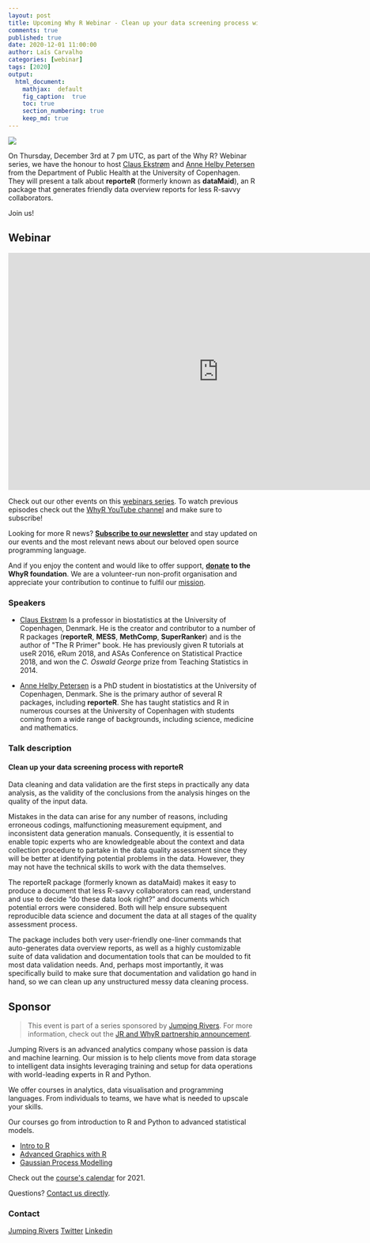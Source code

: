 ```yaml
---
layout: post
title: Upcoming Why R Webinar - Clean up your data screening process with _reporteR_
comments: true
published: true
date: 2020-12-01 11:00:00
author: Laís Carvalho
categories: [webinar]
tags: [2020]
output:
  html_document:
    mathjax:  default
    fig_caption:  true
    toc: true
    section_numbering: true
    keep_md: true
---
```


<img src="/foundation/images/fulls/webinars/reporteR.jpg" class="fit image">

On Thursday, December 3rd at 7 pm UTC, as part of the Why R? Webinar series, we have the honour to host [Claus Ekstrøm](https://www.linkedin.com/in/clausekstroem/) and [Anne Helby Petersen](https://www.linkedin.com/in/anne-helby-petersen-57651ba5/) from the Department of Public Health at the University of Copenhagen. They will present a talk about **reporteR** (formerly known as **dataMaid**), an R package that generates friendly data overview reports for less R-savvy collaborators.

Join us!


## Webinar

<iframe width="850" height="480" src="https://www.youtube.com/embed/djSbNBa2S_c" frameborder="0" allow="accelerometer; autoplay; clipboard-write; encrypted-media; gyroscope; picture-in-picture" allowfullscreen></iframe>

Check out our other events on this [webinars series](whyr.pl/webinars/). To watch previous episodes check out the [WhyR YouTube channel](youtube.com/WhyRFoundationVideos) and make sure to subscribe!

Looking for more R news? [**Subscribe to our newsletter**](http://whyr.pl/subscribe/) and stay updated on our events and the most relevant news about our beloved open source programming language.

And if you enjoy the content and would like to offer support, **[donate](whyr.pl/donate/) to the WhyR foundation**. We are a volunteer-run non-profit organisation and appreciate your contribution to continue to fulfil our [mission](http://whyr.pl/foundation/about/).


### Speakers
- [Claus Ekstrøm](https://www.linkedin.com/in/clausekstroem/)
    Is a professor in biostatistics at the University of Copenhagen, Denmark. He is the creator and contributor to a number of R packages (**reporteR**, **MESS**, **MethComp**, **SuperRanker**) and is the author of "The R Primer" book. He has previously given R tutorials at useR 2016, eRum 2018, and ASAs Conference on Statistical Practice 2018, and won the *C. Oswald George* prize from Teaching Statistics in 2014.

- [Anne Helby Petersen](https://www.linkedin.com/in/anne-helby-petersen-57651ba5/)
     is a PhD student in biostatistics at the University of Copenhagen, Denmark. She is the primary author of several R packages, including **reporteR**. She has taught statistics and R in numerous courses at the University of Copenhagen with students coming from a wide range of backgrounds, including science, medicine and mathematics.


### Talk description  

#### Clean up your data screening process with **reporteR**
Data cleaning and data validation are the first steps in practically any data analysis, as the validity of the conclusions from the analysis hinges on the quality of the input data.

Mistakes in the data can arise for any number of reasons, including erroneous codings, malfunctioning measurement equipment, and inconsistent data generation manuals. Consequently, it is essential to enable topic experts who are knowledgeable about the context and data collection procedure to partake in the data quality assessment since they will be better at identifying potential problems in the data. However, they may not have the technical skills to work with the data themselves. 

The reporteR package (formerly known as dataMaid) makes it easy to produce a document that less R-savvy collaborators can read, understand and use to decide “do these data look right?” and documents which potential errors were considered. Both will help ensure subsequent reproducible data science and document the data at all stages of the quality assessment process.

The package includes both very user-friendly one-liner commands that auto-generates data overview reports, as well as a highly customizable suite of data validation and documentation tools that can be moulded to fit most data validation needs. And, perhaps most importantly, it was specifically build to make sure that documentation and validation go hand in hand, so we can clean up any unstructured messy data cleaning process. 

## Sponsor
> This event is part of a series sponsored by [Jumping Rivers](https://www.jumpingrivers.com/). For more information, check out the [JR and WhyR partnership announcement](https://www.jumpingrivers.com/blog/jumping-rivers-whyr-partnership/).

Jumping Rivers is an advanced analytics company whose passion is data and machine learning. Our mission is to help clients move from data storage to intelligent data insights leveraging training and setup for data operations with world-leading experts in R and Python.  

We offer courses in analytics, data visualisation and programming languages. From individuals to teams, we have what is needed to upscale your skills. 

Our courses go from introduction to R and Python to advanced statistical models. 
* [Intro to R](https://www.jumpingrivers.com/training/course/introduction-to-r/?event=1369)
* [Advanced Graphics with R](https://www.jumpingrivers.com/training/course/advanced-graphics-ggplot2-r/?event=1378)
* [Gaussian Process Modelling](https://www.jumpingrivers.com/training/course/gaussian-process-modelling-michael-betancourt/?event=1418)

Check out the [course's calendar](https://www.jumpingrivers.com/training/public/) for 2021. 

Questions? [Contact us directly](https://www.jumpingrivers.com/online-training-enquiry/). 


### Contact
[Jumping Rivers](https://www.jumpingrivers.com/)
[Twitter](https://twitter.com/jumping_uk)
[Linkedin](https://www.linkedin.com/company/jumping-rivers-ltd/)
